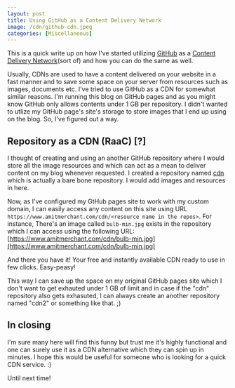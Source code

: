 ```yaml
---
layout: post
title: Using GitHub as a Content Delivery Network
image: /cdn/github-cdn.jpeg
categories: [Miscellaneous]
---
```


This is a quick write up on how I've started utilizing [GitHub](https://github.com) as a [Content Delivery Network](https://en.wikipedia.org/wiki/Content_delivery_network)(sort of) and how you can do the same as well.

Usually, CDNs are used to have a content delivered on your website in a fast manner and to save some space on your server from resources such as images, documents etc. I've tried to use GitHub as a CDN for somewhat similar reasons. I'm running this blog on GitHub pages and as you might know GitHub only allows contents under 1 GB per repository. I didn't wanted to utlize my GitHub page's site's storage to store images that I end up using on the blog. So, I've figured out a way.

## Repository as a CDN (RaaC) [?]

I thought of creating and using an another GitHub repository where I would store all the image resources and which can act as a mean to deliver content on my blog whenever requested. I created a repository named [cdn](https://github.com/amitmerchant1990/cdn) which is actually a bare bone repository. I would add images and resources in here.

Now, as I've configured my GtHub pages site to work with my custom domain, I can easily access any content on this site using URL `https://www.amitmerchant.com/cdn/<resource name in the repos>`. For instance, There's an image called `bulb-min.jpg` exists in the repository which I can access using the following URL: [https://www.amitmerchant.com/cdn/bulb-min.jpg](https://www.amitmerchant.com/cdn/bulb-min.jpg)

And there you have it! Your free and instantly available CDN ready to use in few clicks. Easy-peasy! 
 
This way I can save up the space on my original GitHub pages site which I don't want to get exhauted under 1 GB of limit and in case if the "cdn" repository also gets exhasuted, I can always create an another repository named "cdn2" or something like that. ;)

## In closing

I'm sure many here will find this funny but trust me it's highly functional and one can surely use it as a CDN alternative which they can spin up in minutes. I hope this would be useful for someone who is looking for a quick CDN service. :)

Until next time!

